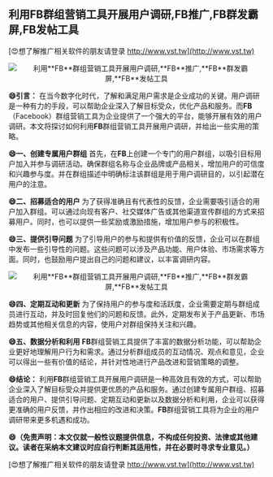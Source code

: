 ## **利用**FB**群组营销工具开展用户调研,**FB**推广,**FB**群发霸屏,**FB**发帖工具**

[😍想了解推广相关软件的朋友请登录 http://www.vst.tw](http://www.vst.tw)

 <center><img src="https://vst.tw/MP4/tuiguang/png/3.png" alt="利用**FB**群组营销工具开展用户调研,**FB**推广,**FB**群发霸屏,**FB**发帖工具"></center>

**😄引言：**
在当今数字化时代，了解和满足用户需求是企业成功的关键。用户调研是一种有力的手段，可以帮助企业深入了解目标受众，优化产品和服务。而**FB**（Facebook）群组营销工具为企业提供了一个强大的平台，能够开展有效的用户调研。本文将探讨如何利用**FB**群组营销工具开展用户调研，并给出一些实用的策略。

**😄一、创建专属用户群组**
首先，在**FB**上创建一个专门的用户群组，以吸引目标用户加入并参与调研活动。确保群组名称与企业品牌或产品相关，增加用户的可信度和兴趣参与度。并在群组描述中明确标注该群组是用于用户调研目的，以引起潜在用户的注意。

**😄二、招募适合的用户**
为了获得准确且有代表性的反馈，企业需要吸引适合的用户加入群组。可以通过向现有客户、社交媒体广告或其他渠道宣传群组的方式来招募用户。同时，也可以提供一些奖励或激励措施，增加用户参与的积极性。

**😄三、提供引导问题**
为了引导用户的参与和提供有价值的反馈，企业可以在群组中发布一些引导性的问题。这些问题可以涉及产品功能、用户体验、市场需求等方面。同时，也鼓励用户提出自己的问题和建议，以丰富调研内容。

 <center><img src="https://vst.tw/MP4/tuiguang/png/0.png" alt="利用**FB**群组营销工具开展用户调研,**FB**推广,**FB**群发霸屏,**FB**发帖工具"></center>

**😄四、定期互动和更新**
为了保持用户的参与度和活跃度，企业需要定期与群组成员进行互动，并及时回复他们的问题和反馈。此外，定期发布关于产品更新、市场趋势或其他相关信息的内容，使用户对群组保持关注和兴趣。

**😄五、数据分析和利用**
**FB**群组营销工具提供了丰富的数据分析功能，可以帮助企业更好地理解用户行为和需求。通过分析群组成员的互动情况、观点和意见，企业可以得出一些有价值的结论，并针对性地进行产品改进和营销策略的调整。

**😄结论：**
利用**FB**群组营销工具开展用户调研是一种高效且有效的方式，可以帮助企业深入了解目标受众并提供更优质的产品和服务。通过创建专属用户群组、招募适合的用户、提供引导问题、定期互动和更新以及数据分析和利用，企业可以获得更准确的用户反馈，并作出相应的改进和决策。**FB**群组营销工具将为企业的用户调研带来更多机遇和成功。

**😄（免责声明：本文仅就一般性议题提供信息，不构成任何投资、法律或其他建议。读者在采纳本文建议时应自行判断其适用性，并在必要时寻求专业意见。）**

[😍想了解推广相关软件的朋友请登录 http://www.vst.tw](http://www.vst.tw)



